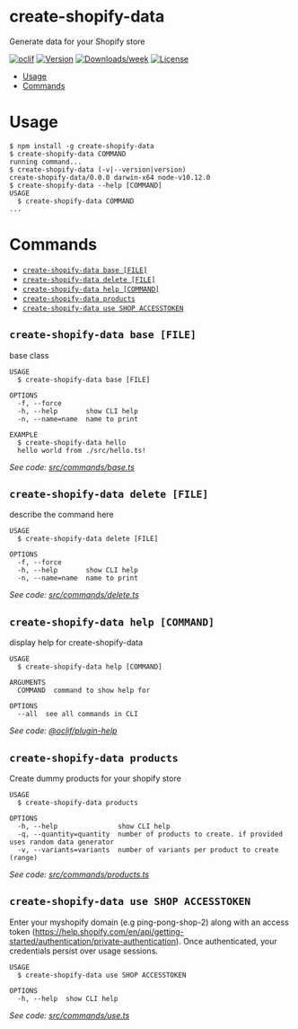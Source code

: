 create-shopify-data
===================

Generate data for your Shopify store

[![oclif](https://img.shields.io/badge/cli-oclif-brightgreen.svg)](https://oclif.io)
[![Version](https://img.shields.io/npm/v/create-shopify-data.svg)](https://npmjs.org/package/create-shopify-data)
[![Downloads/week](https://img.shields.io/npm/dw/create-shopify-data.svg)](https://npmjs.org/package/create-shopify-data)
[![License](https://img.shields.io/npm/l/create-shopify-data.svg)](https://github.com/devshahani/create-shopify-data/blob/master/package.json)

<!-- toc -->
* [Usage](#usage)
* [Commands](#commands)
<!-- tocstop -->
# Usage
<!-- usage -->
```sh-session
$ npm install -g create-shopify-data
$ create-shopify-data COMMAND
running command...
$ create-shopify-data (-v|--version|version)
create-shopify-data/0.0.0 darwin-x64 node-v10.12.0
$ create-shopify-data --help [COMMAND]
USAGE
  $ create-shopify-data COMMAND
...
```
<!-- usagestop -->
# Commands
<!-- commands -->
* [`create-shopify-data base [FILE]`](#create-shopify-data-base-file)
* [`create-shopify-data delete [FILE]`](#create-shopify-data-delete-file)
* [`create-shopify-data help [COMMAND]`](#create-shopify-data-help-command)
* [`create-shopify-data products`](#create-shopify-data-products)
* [`create-shopify-data use SHOP ACCESSTOKEN`](#create-shopify-data-use-shop-accesstoken)

## `create-shopify-data base [FILE]`

base class

```
USAGE
  $ create-shopify-data base [FILE]

OPTIONS
  -f, --force
  -h, --help       show CLI help
  -n, --name=name  name to print

EXAMPLE
  $ create-shopify-data hello
  hello world from ./src/hello.ts!
```

_See code: [src/commands/base.ts](https://github.com/devshahani/create-shopify-data/blob/v0.0.0/src/commands/base.ts)_

## `create-shopify-data delete [FILE]`

describe the command here

```
USAGE
  $ create-shopify-data delete [FILE]

OPTIONS
  -f, --force
  -h, --help       show CLI help
  -n, --name=name  name to print
```

_See code: [src/commands/delete.ts](https://github.com/devshahani/create-shopify-data/blob/v0.0.0/src/commands/delete.ts)_

## `create-shopify-data help [COMMAND]`

display help for create-shopify-data

```
USAGE
  $ create-shopify-data help [COMMAND]

ARGUMENTS
  COMMAND  command to show help for

OPTIONS
  --all  see all commands in CLI
```

_See code: [@oclif/plugin-help](https://github.com/oclif/plugin-help/blob/v2.1.3/src/commands/help.ts)_

## `create-shopify-data products`

Create dummy products for your shopify store

```
USAGE
  $ create-shopify-data products

OPTIONS
  -h, --help               show CLI help
  -q, --quantity=quantity  number of products to create. if provided uses random data generator
  -v, --variants=variants  number of variants per product to create (range)
```

_See code: [src/commands/products.ts](https://github.com/devshahani/create-shopify-data/blob/v0.0.0/src/commands/products.ts)_

## `create-shopify-data use SHOP ACCESSTOKEN`

Enter your myshopify domain (e.g ping-pong-shop-2) along with an access token (https://help.shopify.com/en/api/getting-started/authentication/private-authentication). Once authenticated, your credentials persist over usage sessions.

```
USAGE
  $ create-shopify-data use SHOP ACCESSTOKEN

OPTIONS
  -h, --help  show CLI help
```

_See code: [src/commands/use.ts](https://github.com/devshahani/create-shopify-data/blob/v0.0.0/src/commands/use.ts)_
<!-- commandsstop -->
